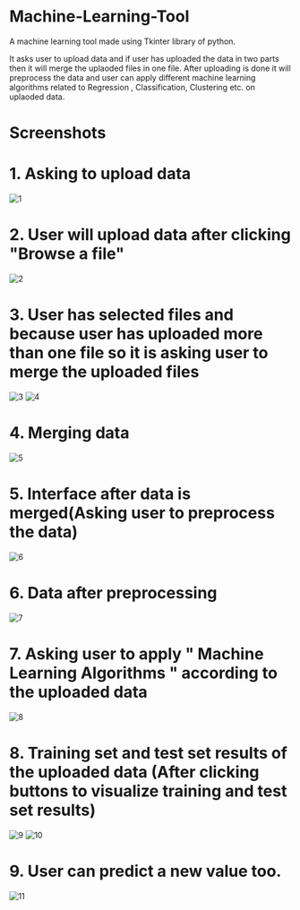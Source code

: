 # Machine-Learning-Tool
A machine learning tool made using Tkinter library of python.


It asks user to upload data and if user has uploaded the data in two parts then it will merge the uplaoded files in one file.
After uploading is done it will preprocess the data and user can apply different machine learning algorithms related to Regression , Classification, Clustering etc. on uplaoded data.

# Screenshots

# 1. Asking to upload data
![1](https://user-images.githubusercontent.com/44257218/93015578-3fc77a00-f5d8-11ea-9686-3accfaa0ac06.png)

# 2. User will upload data after clicking "Browse a file"
![2](https://user-images.githubusercontent.com/44257218/93015580-42c26a80-f5d8-11ea-8f8b-0f5405286977.png)

# 3. User has selected files and because user has uploaded more than one file so it is asking user to merge the uploaded files

![3](https://user-images.githubusercontent.com/44257218/93015582-4524c480-f5d8-11ea-90ed-936f9068795d.png)
![4](https://user-images.githubusercontent.com/44257218/93015584-46ee8800-f5d8-11ea-8ceb-216f397a9c97.png)

# 4. Merging data

![5](https://user-images.githubusercontent.com/44257218/93015586-48b84b80-f5d8-11ea-90c8-21792fa8f588.png)

# 5. Interface after data is merged(Asking user to preprocess the data)

![6](https://user-images.githubusercontent.com/44257218/93015588-4a820f00-f5d8-11ea-8da6-f311037706e3.png)

# 6. Data after preprocessing

![7](https://user-images.githubusercontent.com/44257218/93015592-4eae2c80-f5d8-11ea-8de7-e839f2594727.png)

# 7. Asking user to apply " Machine Learning Algorithms " according to the uploaded data

![8](https://user-images.githubusercontent.com/44257218/93015593-51108680-f5d8-11ea-83a7-f12e1dcdb62f.png)

# 8. Training set and test set results of the uploaded data (After clicking buttons to visualize training and test set results)

![9](https://user-images.githubusercontent.com/44257218/93015594-52da4a00-f5d8-11ea-9722-352028950cc5.png)
![10](https://user-images.githubusercontent.com/44257218/93015596-54a40d80-f5d8-11ea-8c2b-e2c58d8e82fe.png)

# 9. User can predict a new value too.

![11](https://user-images.githubusercontent.com/44257218/93015598-55d53a80-f5d8-11ea-9492-53275c567330.png)



